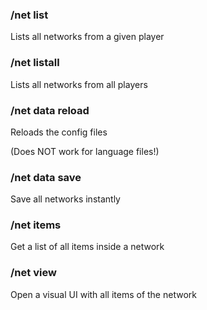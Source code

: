 ### /net list <player>

Lists all networks from a given player

### /net listall

Lists all networks from all players

### /net data reload

Reloads the config files

(Does NOT work for language files!)

### /net data save

Save all networks instantly

### /net items

Get a list of all items inside a network

### /net view

Open a visual UI with all items of the network